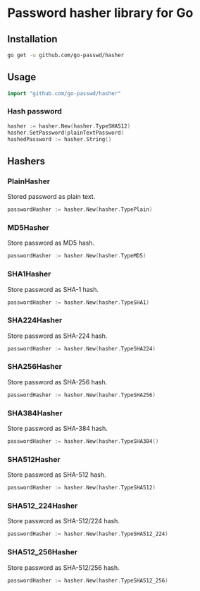 # Password hasher library for Go

## Installation

~~~sh
go get -u github.com/go-passwd/hasher
~~~

## Usage

~~~go
import "github.com/go-passwd/hasher"
~~~

### Hash password

~~~go
hasher := hasher.New(hasher.TypeSHA512)
hasher.SetPassword(plainTextPassword)
hashedPassword := hasher.String()
~~~

## Hashers

### PlainHasher

Stored password as plain text.

~~~go
passwordHasher := hasher.New(hasher.TypePlain)
~~~

### MD5Hasher

Store password as MD5 hash.

~~~go
passwordHasher := hasher.New(hasher.TypeMD5)
~~~

### SHA1Hasher

Store password as SHA-1 hash.

~~~go
passwordHasher := hasher.New(hasher.TypeSHA1)
~~~

### SHA224Hasher

Store password as SHA-224 hash.

~~~go
passwordHasher := hasher.New(hasher.TypeSHA224)
~~~

### SHA256Hasher

Store password as SHA-256 hash.

~~~go
passwordHasher := hasher.New(hasher.TypeSHA256)
~~~

### SHA384Hasher

Store password as SHA-384 hash.

~~~go
passwordHasher := hasher.New(hasher.TypeSHA384()
~~~

### SHA512Hasher

Store password as SHA-512 hash.

~~~go
passwordHasher := hasher.New(hasher.TypeSHA512)
~~~

### SHA512_224Hasher

Store password as SHA-512/224 hash.

~~~go
passwordHasher := hasher.New(hasher.TypeSHA512_224)
~~~

### SHA512_256Hasher

Store password as SHA-512/256 hash.

~~~go
passwordHasher := hasher.New(hasher.TypeSHA512_256)
~~~

